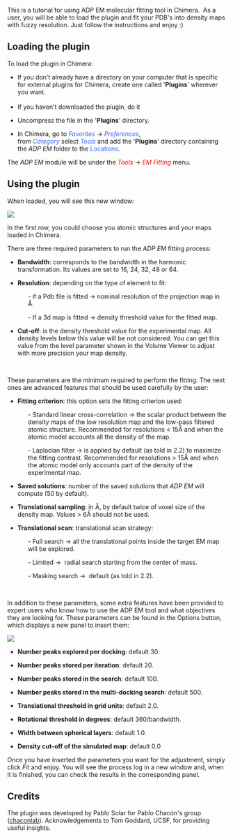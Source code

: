 This is a tutorial for using ADP EM molecular fitting tool in Chimera.  As a user, you will be able to load the plugin and fit your PDB's into density maps with fuzzy resolution. Just follow the instructions and enjoy :) 
<h2>Loading the plugin</h2>
<p>To load the plugin in Chimera:</p>
<ul>
<li>If you don't already have a directory on your computer that is specific for external plugins for Chimera, create one called '<strong>Plugins</strong>' wherever you want.
<div class="li"> </div>
</li>
<li>
<div class="li">If you haven't downloaded the plugin, do it </div>
</li>
</ul>
<ul>
<li>
<div class="li">Uncompress the file in the '<strong>Plugins</strong>' directory.</div>
</li>
</ul>
<ul>
<li>In Chimera, go to <span style="color: #3366ff;"><em>Favorites</em> </span>→ <em><span style="color: #3366ff;">Preferences</span></em>, from <em><span style="color: #3366ff;">Category</span> </em>select <span style="color: #3366ff;"><em>Tools</em> </span>and add the '<strong>Plugins</strong>' directory containing the <em>ADP EM</em> folder to the <span style="color: #3366ff;">Locations</span>.</li>
</ul>
<p>The <em>ADP EM</em> module will be under the <span style="color: #ff0000;"><em>Tools</em> </span>→ <span style="color: #ff0000;"><em>EM Fitting</em></span> menu.</p>
<h2>Using the plugin</h2>
<p>When loaded, you will see this new window:</p>
<p><img src="assets/Captura_de_pantalla_2017_05_15_a_las_19_03_40.png"  border="0" /></p>
<p>In the first row, you could choose you atomic structures and your maps loaded in Chimera. </p>
<p>There are three required parameters to run the <em>ADP EM</em> fitting process:</p>
<ul>
<li><strong>Bandwidth</strong>: corresponds to the bandwidth in the harmonic transformation. Its values are set to 16, 24, 32, 48 or 64. </li>
</ul>
<ul>
<li><strong>Resolution</strong>: depending on the type of element to fit:</li>
</ul>
<ul>
<ol>- if a Pdb file is fitted → nominal resolution of the projection map in Å.</ol>
</ul>
<ul>
<ol>- If a 3d map is fitted → density threshold value for the fitted map.</ol>
</ul>
<ul>
<li><strong>Cut-off</strong>: is the density threshold value for the experimental map. All density levels below this value will be not considered. You can get this value from the level parameter shown in the Volume Viewer to adjust with more precision your map density.</li>
</ul>
<p> </p>
<p>These parameters are the minimum required to perform the fitting. The next ones are advanced features that should be used carefully by the user:</p>
<ul>
<li><strong>Fitting criterion</strong>: this option sets the fitting criterion used:</li>
</ul>
<ul>
<ol>- Standard linear cross-correlation → the scalar product between the density maps of the low resolution map and the low-pass filtered atomic structure. Recommended for resolutions &lt; 15Å and when the atomic model accounts all the density of the map.</ol>
</ul>
<ul>
<ol>- Laplacian filter → is applied by default (as told in 2.2) to maximize the fitting contrast. Recommended for resolutions &gt; 15Å and when the atomic model only accounts part of the density of the experimental map.</ol>
</ul>
<ul>
<li><strong>Saved solutions</strong>: number of the saved solutions that <em>ADP EM </em>will compute (50 by default).</li>
</ul>
<ul>
<li><strong>Translational sampling</strong>: in Å, by default twice of voxel size of the density map. Values &gt; 6Å should not be used.</li>
</ul>
<ul>
<li><strong>Translational scan</strong>: translational scan strategy:</li>
</ul>
<ul>
<ol>- Full search → all the translational points inside the target EM map will be explored.</ol>
</ul>
<ul>
<ol>- Limited →  radial search starting from the center of mass.</ol>
</ul>
<ul>
<ol>- Masking search →  default (as told in 2.2).</ol>
</ul>
<p> </p>
<p>In addition to these parameters, some extra features have been provided to expert users who know how to use the ADP EM tool and what objectives they are looking for. These parameters can be found in the Options button, which displays a new panel to insert them:</p>
<p><img src="assets/Captura_de_pantalla_2017_05_15_a_las_19_30_42.png"  border="0" /></p>
<ul>
<li><strong>Number peaks explored per docking</strong>: default 30.</li>
</ul>
<ul>
<li><strong>Number peaks stored per iteration</strong>: default 20.</li>
</ul>
<ul>
<li><strong>Number peaks stored in the search</strong>: default 100.</li>
</ul>
<ul>
<li><strong>Number peaks stored in the multi-docking search</strong>: default 500.</li>
</ul>
<ul>
<li><strong>Translational threshold in grid units</strong>: default 2.0.</li>
</ul>
<ul>
<li><strong>Rotational threshold in degrees</strong>: default 360/bandwidth.</li>
</ul>
<ul>
<li><strong>Width between spherical layers</strong>: default 1.0.</li>
</ul>
<ul>
<li><strong>Density cut-off of the simulated map</strong>: default 0.0</li>
</ul>
<p>Once you have inserted the parameters you want for the adjustment, simply click <em>Fit</em> and enjoy. You will see the process log in a new window and, when it is finished, you can check the results in the corresponding panel.</p>
<h2>Credits</h2>
<p>The plugin was developed by Pablo Solar for Pablo Chacón's group (<a href="http://chaconlab.org/">chaconlab</a>). Acknowledgements to Tom Goddard, UCSF, for providing useful insights.</p>

